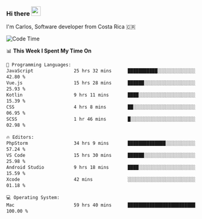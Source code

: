 ### Hi there <img src="https://media.giphy.com/media/hvRJCLFzcasrR4ia7z/giphy.gif" width="25px" height="25px">

I'm Carlos, Software developer from Costa Rica 🇨🇷

[//]: # (<a href="https://app.daily.dev/carum98"><img src="https://github.com/carum98/carum98/blob/main/devcard.svg" width="400" alt="Carlos Umaña Acevedo's Dev Card"/></a>)


<!--START_SECTION:waka-->
![Code Time](http://img.shields.io/badge/Code%20Time-11%2C200%20hrs%2035%20mins-blue)

📊 **This Week I Spent My Time On** 

```text
💬 Programming Languages: 
JavaScript               25 hrs 32 mins      ███████████░░░░░░░░░░░░░░   42.80 % 
Vue.js                   15 hrs 28 mins      ██████░░░░░░░░░░░░░░░░░░░   25.93 % 
Kotlin                   9 hrs 11 mins       ████░░░░░░░░░░░░░░░░░░░░░   15.39 % 
CSS                      4 hrs 8 mins        ██░░░░░░░░░░░░░░░░░░░░░░░   06.95 % 
SCSS                     1 hr 46 mins        █░░░░░░░░░░░░░░░░░░░░░░░░   02.98 % 

🔥 Editors: 
PhpStorm                 34 hrs 9 mins       ██████████████░░░░░░░░░░░   57.24 % 
VS Code                  15 hrs 30 mins      ██████░░░░░░░░░░░░░░░░░░░   25.98 % 
Android Studio           9 hrs 18 mins       ████░░░░░░░░░░░░░░░░░░░░░   15.59 % 
Xcode                    42 mins             ░░░░░░░░░░░░░░░░░░░░░░░░░   01.18 % 

💻 Operating System: 
Mac                      59 hrs 40 mins      █████████████████████████   100.00 % 
```


<!--END_SECTION:waka-->
